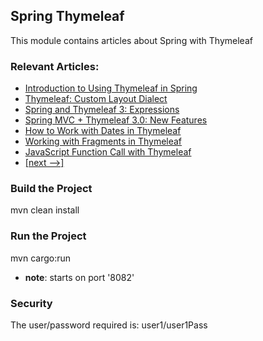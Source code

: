 ## Spring Thymeleaf 

This module contains articles about Spring with Thymeleaf

### Relevant Articles: 
- [Introduction to Using Thymeleaf in Spring](https://www.baeldung.com/thymeleaf-in-spring-mvc)
- [Thymeleaf: Custom Layout Dialect](https://www.baeldung.com/thymeleaf-spring-layouts)
- [Spring and Thymeleaf 3: Expressions](https://www.baeldung.com/spring-thymeleaf-3-expressions)
- [Spring MVC + Thymeleaf 3.0: New Features](https://www.baeldung.com/spring-thymeleaf-3)
- [How to Work with Dates in Thymeleaf](https://www.baeldung.com/dates-in-thymeleaf)
- [Working with Fragments in Thymeleaf](https://www.baeldung.com/spring-thymeleaf-fragments)
- [JavaScript Function Call with Thymeleaf](https://www.baeldung.com/thymeleaf-js-function-call)
- [[next -->]](/spring-thymeleaf-2)

### Build the Project

mvn clean install

### Run the Project

mvn cargo:run
- **note**: starts on port '8082'

### Security
The user/password required is: user1/user1Pass
